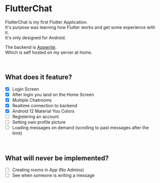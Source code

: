 # FlutterChat

FlutterChat is my first Flutter Application.  
It's purpose was learning how Flutter works and get some experience with it.  
It's only designed for Android.  

The backend is [Appwrite](https://appwrite.io).   
Which is self hosted on my server at home.

<br>

## What does it feature?
- [x] Login Screen
- [x] After login you land on the Home Screen
- [x] Multiple Chatrooms
- [x] Realtime connection to backend
- [x] Android 12 Material You Colors
- [ ] Registering an account
- [ ] Setting own profile picture
- [ ] Loading messages on demand (scrolling to past messages after the limit)

<br>

## What will never be implemented?
- [ ] Creating rooms in App (No Admins)
- [ ] See when someone is writing a message